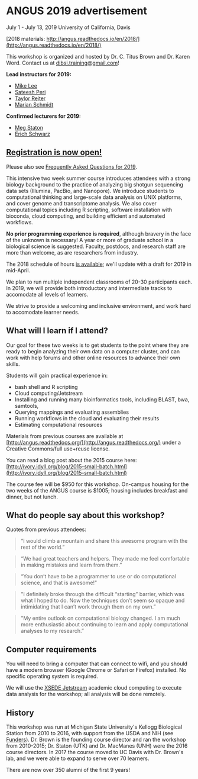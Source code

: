# ANGUS 2019 advertisement

July 1 - July 13, 2019
University of California, Davis

[2018 materials: http://angus.readthedocs.io/en/2018/](http://angus.readthedocs.io/en/2018/)

This workshop is organized and hosted by Dr. C. Titus Brown and
Dr. Karen Word. Contact us at [dibsi.training@gmail.com](mailto:dibsi.training@gmail.com)!

**Lead instructors for 2019:**

* [Mike Lee](https://twitter.com/astrobiomike)
* [Sateesh Peri](https://twitter.com/perisateesh)
* [Taylor Reiter](https://twitter.com/ReiterTaylor)
* [Marian Schmidt](https://twitter.com/micro_marian)

**Confirmed lecturers for 2019:**

* [Meg Staton](https://ag.tennessee.edu/EPP/Pages/Dr.MegStaton.aspx)
* [Erich Schwarz](https://scholar.google.com/citations?hl=en&user=VllBDvcAAAAJ&view_op=list_works&sortby=pubdate)

## [Registration is now open!](https://registration.genomecenter.ucdavis.edu/events/2019_angus/register/)

<!-- Registration for ANGUS 2019 will open March 3th. To be notified when it opens, please [join the dibsi-announce mailing list](https://groups.io/g/dibsi-announce/join). Please note that in previous years we have been able to accomodate everyone who wants to come! -->

Please also see [Frequently Asked Questions for 2019](https://hackmd.io/s/BkjZDqNNV).

This intensive two week summer course introduces attendees with a strong biology background to the practice of analyzing big shotgun sequencing data sets (Illumina, PacBio, and Nanopore). We introduce students to computational thinking and large-scale data analysis on UNIX platforms, and cover genome and transcriptome analysis. We also cover computational topics including R scripting, software installation with bioconda, cloud computing, and building efficient and automated workflows.

**No prior programming experience is required**, although bravery in the face of the unknown is necessary!  A year or more of graduate school in a
biological science is suggested. Faculty, postdocs, and research staff are more than welcome, as are researchers from industry.

The 2018 schedule of hours [is available](SCHEDULE.html); we'll update with a draft for 2019 in mid-April.

We plan to run multiple independent classrooms of 20-30 participants each. In 2019, we will provide both introductory and intermediate tracks to accomodate all levels of learners.

We strive to provide a welcoming and inclusive environment, and work hard to accomodate learner needs.

## What will I learn if I attend?

Our goal for these two weeks is to get students to the point where they are ready to begin analyzing their own data on a computer cluster, and can work with help forums and other online resources to advance their own skills.

Students will gain practical experience in:

- bash shell and R scripting
- Cloud computing/Jetstream
- Installing and running many bioinformatics tools, including BLAST, bwa, samtools, 
- Querying mappings and evaluating assemblies
- Running workflows in the cloud and evaluating their results
- Estimating computational resources

Materials from previous courses are available at
  [http://angus.readthedocs.org/](http://angus.readthedocs.org/) under a Creative Commons/full use+reuse license.

You can read a blog post about the 2015 course here:
[http://ivory.idyll.org/blog/2015-small-batch.html](http://ivory.idyll.org/blog/2015-small-batch.html)

The course fee will be $950 for this workshop. On-campus housing for
the two weeks of the ANGUS course is $1005; housing includes breakfast
and dinner, but not lunch.

## What do people say about this workshop?

Quotes from previous attendees:

> “I would climb a mountain and share this awesome program with the rest of the world.”

> “We had great teachers and helpers. They made me feel comfortable in making mistakes and learn from them.”

> “You don’t have to be a programmer to use or do computational science, and that is awesome!"

> "I definitely broke through the difficult “starting” barrier, which was what I hoped to do. Now the techniques don’t seem so opaque and intimidating that I can’t work through them on my own.”

> "My entire outlook on computational biology changed. I am much more enthusiastic about continuing to learn and apply computational analyses to my research.”

## Computer requirements

You will need to bring a computer that can connect to wifi, and you should have a modern browser (Google Chrome or Safari or Firefox) installed.  No specific operating system is required.

We will use the [XSEDE Jetstream](https://jetstream-cloud.org/) academic cloud computing to execute data analysis for the workshop; all analysis will be done remotely.

## History

This workshop was run at Michigan State University's Kellogg Biological Station from 2010 to 2016, with support from the USDA and NIH (see [Funders](FUNDERS.html)).  Dr. Brown is the founding course director and ran the workshop from 2010-2015; Dr. Staton (UTK) and Dr. MacManes (UNH) were the 2016 course directors. In 2017 the course moved to UC Davis with Dr. Brown's lab, and we were able to expand to serve over 70 learners.

There are now over 350 alumni of the first 9 years!

